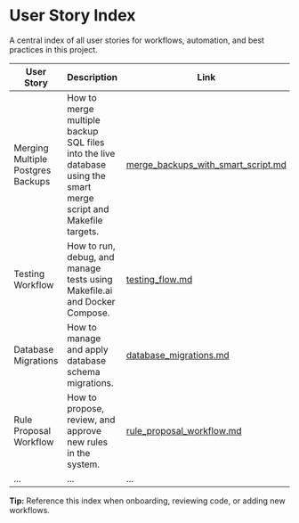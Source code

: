 # User Story Index

A central index of all user stories for workflows, automation, and best practices in this project.

| User Story | Description | Link |
|------------|-------------|------|
| Merging Multiple Postgres Backups | How to merge multiple backup SQL files into the live database using the smart merge script and Makefile targets. | [merge_backups_with_smart_script.md](merge_backups_with_smart_script.md) |
| Testing Workflow | How to run, debug, and manage tests using Makefile.ai and Docker Compose. | [testing_flow.md](testing_flow.md) |
| Database Migrations | How to manage and apply database schema migrations. | [database_migrations.md](database_migrations.md) |
| Rule Proposal Workflow | How to propose, review, and approve new rules in the system. | [rule_proposal_workflow.md](rule_proposal_workflow.md) |
| ... | ... | ... |

**Tip:** Reference this index when onboarding, reviewing code, or adding new workflows. 